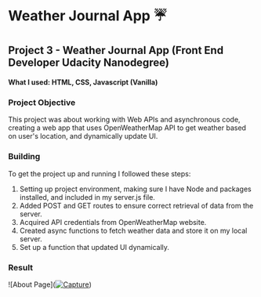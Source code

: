 # Weather Journal App :umbrella:

## Project 3 - Weather Journal App (Front End Developer Udacity Nanodegree)
#### What I used: HTML, CSS, Javascript (Vanilla)


### Project Objective

This project was about working with Web APIs and asynchronous code, creating a web app that uses OpenWeatherMap API to get weather based on user's location, and dynamically update UI.

### Building
To get the project up and running I followed these steps:

1. Setting up project environment, making sure I have Node and packages installed, and included in my server.js file.
1. Added POST and GET routes to ensure correct retrieval of data from the server.
1. Acquired API credentials from OpenWeatherMap website.
1. Created async functions to fetch weather data and store it on my local server. 
1. Set up a function that updated UI dynamically.


### Result 
![About Page](<a href="https://ibb.co/6NSGMvP"><img src="https://i.ibb.co/t36nGZs/Capture.png" alt="Capture" border="0"></a>)
